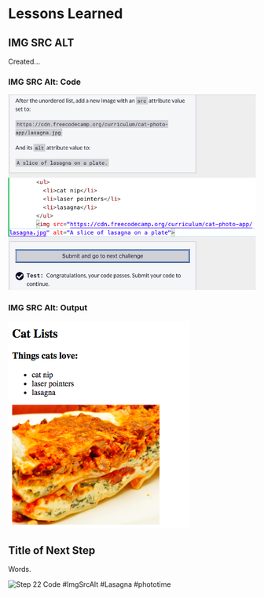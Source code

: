 <html>
  <body>
    <h1>Lessons Learned</h1>
    <h2>IMG SRC ALT</h2>
    <p>
      Created...
    </p>
   <h3>IMG SRC Alt: Code</h3>
   <img src="https://github.com/jennisa1/freeCodeCamp-Projects/blob/main/Cat%20Photo%20Album%20app/Images/Step%2021%20Code.png?raw=true" alt="Step 21 Code"> 
   <h3>IMG SRC Alt: Output</h3>
   <img src="https://github.com/jennisa1/freeCodeCamp-Projects/blob/main/Cat%20Photo%20Album%20app/Images/Step%2021%20Output.png?raw=true" alt="Step 21 Output"> 
   <br /> 
   <h2>Title of Next Step</h2>
   <p>
   Words.
   </p>
   <img src="#" alt="Step 22 Code"> 
    #ImgSrcAlt #Lasagna #phototime
  </body>
  </html>
